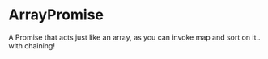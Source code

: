 ArrayPromise
============

A Promise that acts just like an array, as you can invoke map and sort on it.. with chaining!
